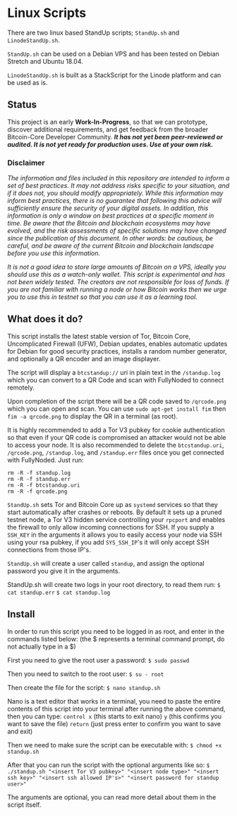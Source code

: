 # Linux Scripts
There are two linux based StandUp scripts; `StandUp.sh` and `LinodeStandUp.sh`.

`StandUp.sh` can be used on a Debian VPS and has been tested on Debian Stretch and Ubuntu 18.04.

`LinodeStandUp.sh` is built as a StackScript for the Linode platform and can be used as is.

## Status

This project is an early **Work-In-Progress**, so that we can prototype, discover additional requirements, and get feedback from the broader Bitcoin-Core Developer Community. ***It has not yet been peer-reviewed or audited. It is not yet ready for production uses. Use at your own risk.***

### Disclaimer

*The information and files included in this repository are intended to inform a set of best practices. It may not address risks specific to your situation, and if it does not, you should modify appropriately. While this information may inform best practices, there is no guarantee that following this advice will sufficiently ensure the security of your digital assets. In addition, this information is only a window on best practices at a specific moment in time. Be aware that the Bitcoin and blockchain ecosystems may have evolved, and the risk assessments of specific solutions may have changed since the publication of this document. In other words: be cautious, be careful, and be aware of the current Bitcoin and blockchain landscape before you use this information.*

*It is not a good idea to store large amounts of Bitcoin on a VPS, ideally you should use this as a watch-only wallet. This script is experimental and has not been widely tested. The creators are not responsible for loss of funds. If you are not familiar with running a node or how Bitcoin works then we urge you to use this in testnet so that you can use it as a learning tool.*

## What does it do?

This script installs the latest stable version of Tor, Bitcoin Core, Uncomplicated Firewall (UFW), Debian updates, enables automatic updates for Debian for good security practices, installs a random number generator, and optionally a QR encoder and an image displayer.

The script will display a `btcstandup://` uri in plain text in the `/standup.log` which you can convert to a QR Code and scan with FullyNoded to connect remotely.

Upon completion of the script there will be a QR code saved to `/qrcode.png` which you can open and scan. You can use `sudo apt-get install fim` then `fim -a qrcode.png` to display the QR in a terminal (as root).

It is highly recommended to add a Tor V3 pubkey for cookie authentication so that even if your QR code is compromised an attacker would not be able to access your node. It is also recommended to delete the `btcstandup.uri`, `/qrcode.png`, `/standup.log`, and `/standup.err` files once you get connected with FullyNoded. Just run:

```
rm -R -f standup.log
rm -R -f standup.err
rm -R -f btcstandup.uri
rm -R -f qrcode.png
```

`StandUp.sh` sets Tor and Bitcoin Core up as `systemd` services so that they start automatically after crashes or reboots. By default it sets up a pruned testnet node, a Tor V3 hidden service controlling your `rpcport` and enables the firewall to only allow incoming connections for SSH. If you supply a `SSH_KEY` in the arguments it allows you to easily access your node via SSH using your rsa pubkey, if you add `SYS_SSH_IP`'s it will only accept SSH connections from those IP's.

`StandUp.sh` will create a user called `standup`, and assign the optional password you give it in the arguments.

StandUp.sh will create two logs in your root directory, to read them run:
`$ cat standup.err`
`$ cat standup.log`

## Install

In order to run this script you need to be logged in as root, and enter in the commands listed below:
(the $ represents a terminal command prompt, do not actually type in a $)

First you need to give the root user a password:
`$ sudo passwd`

Then you need to switch to the root user:
`$ su - root`

Then create the file for the script:
`$ nano standup.sh`

Nano is a text editor that works in a terminal, you need to paste the entire contents of this script into your terminal after running the above command, then you can type:
`control x` (this starts to exit nano)
`y`         (this confirms you want to save the file)
`return`    (just press enter to confirm you want to save and exit)

Then we need to make sure the script can be executable with:
`$ chmod +x standup.sh`

After that you can run the script with the optional arguments like so:
`$ ./standup.sh "<insert Tor V3 pubkey>" "<insert node type>" "<insert ssh key>" "<insert ssh allowed IP's>" "<insert password for standup user>"`

The arguments are optional, you can read more detail about them in the script itself.

